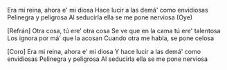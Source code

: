 Era mi reina, ahora e' mi diosa
Hace lucir a las demá' como envidiosas
Pelinegra y peligrosa
Al seducirla ella se me pone nerviosa (Oye)

[Refrán]
Otra cosa, tú ere' otra cosa
Se ve que en la cama tú ere' talentosa
Los ignora por má' que la acosan
Cuando otra me habla, se pone celosa

[Coro]
Era mi reina, ahora e' mi diosa
Y hace lucir a las demá' como envidiosas
Pelinegra y peligrosa
Al seducirla ella se me pone nerviosa